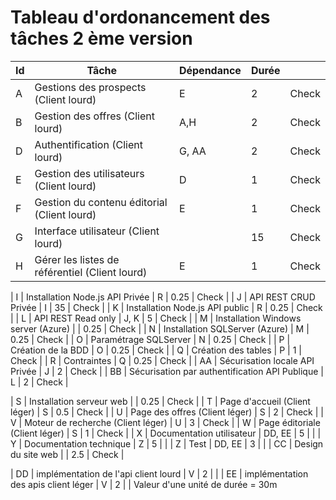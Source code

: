 # Tableau d'ordonancement des tâches 2 ème version

| Id  | Tâche                                          | Dépendance | Durée |       |
| --- | ---------------------------------------------- | ---------- | ----- | ----- |
| A   | Gestions des prospects (Client lourd)          | E          | 2     | Check |
| B   | Gestion des offres (Client lourd)              | A,H        | 2     | Check |
| D   | Authentification (Client lourd)                | G, AA      | 2     | Check |
| E   | Gestion des utilisateurs (Client lourd)        | D          | 1     | Check |
| F   | Gestion du contenu éditorial (Client lourd)    | E          | 1     | Check |
| G   | Interface utilisateur (Client lourd)           |            | 15    | Check |
| H   | Gérer les listes de référentiel (Client lourd) | E          | 1     | Check |

| I   | Installation Node.js API Privée                | R          | 0.25  | Check |
| J   | API REST CRUD Privée                           | I          | 35    | Check |
| K   | Installation Node.js API public                | R          | 0.25  | Check |
| L   | API REST Read only                             | J, K       | 5     | Check |
| M   | Installation Windows server (Azure)            |            | 0.25  | Check |
| N   | Installation SQLServer (Azure)                 | M          | 0.25  | Check |
| O   | Paramétrage SQLServer                          | N          | 0.25  | Check |
| P   | Création de la BDD                             | O          | 0.25  | Check |
| Q   | Création des tables                            | P          | 1     | Check |
| R   | Contraintes                                    | Q          | 0.25  | Check |
| AA  | Sécurisation locale API Privée                 | J          | 2     | Check |
| BB  | Sécurisation par authentification API Publique | L          | 2     | Check |

| S   | Installation serveur web                       |            | 0.25  | Check |
| T   | Page d'accueil (Client léger)                  | S          | 0.5   | Check |
| U   | Page des offres (Client léger)                 | S          | 2     | Check |
| V   | Moteur de recherche (Client léger)             | U          | 3     | Check |
| W   | Page éditoriale (Client léger)                 | S          | 1     | Check |
| X   | Documentation utilisateur                      | DD, EE     | 5     |       |
| Y   | Documentation technique                        | Z          | 5     |       |
| Z   | Test                                           | DD, EE     | 3     |       |
| CC  | Design du site web                             |            | 2.5   | Check |

| DD  | implémentation de l'api client lourd           | V  | 2     |       |
| EE  | implémentation des apis client léger           | V  | 2     |       |
Valeur d'une unité de durée = 30m

